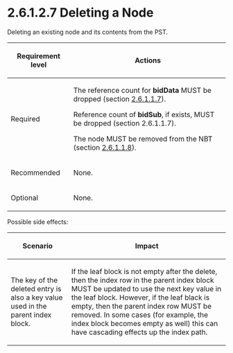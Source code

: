 <html dir="LTR" xmlns:mshelp="http://msdn.microsoft.com/mshelp" xmlns:ddue="http://ddue.schemas.microsoft.com/authoring/2003/5" xmlns:xlink="http://www.w3.org/1999/xlink" xmlns:tool="http://www.microsoft.com/tooltip">
    <head>
        <meta http-equiv="Content-Type" content="text/html; CHARSET=utf-8"></meta>
        <meta name="save" content="history"></meta>
        <title>2.6.1.2.7 Deleting a Node</title>
        <xml>
            <mshelp:toctitle title="2.6.1.2.7 Deleting a Node"></mshelp:toctitle>
            <mshelp:rltitle title="[MS-PST]: Deleting a Node"></mshelp:rltitle>
            <mshelp:keyword index="A" term="5c665105-ea03-4c4e-a89b-2a8619b40280"></mshelp:keyword>
            <mshelp:attr name="DCSext.ContentType" value="open specification"></mshelp:attr>
            <mshelp:attr name="AssetID" value="5c665105-ea03-4c4e-a89b-2a8619b40280"></mshelp:attr>
            <mshelp:attr name="TopicType" value="kbRef"></mshelp:attr>
            <mshelp:attr name="DCSext.Title" value="[MS-PST]: Deleting a Node" />
        </xml>
    </head>
    <body>
        <div id="header">
            <h1 class="heading">2.6.1.2.7 Deleting a Node</h1>
        </div>
        <div id="mainSection">
            <div id="mainBody">
                <div id="allHistory" class="saveHistory"></div>
                <div id="sectionSection0" class="section" name="collapseableSection">
                    

<p>Deleting an existing node and its contents from the PST.</p>

<table>
 <thead>
  <tr>
   <th>
   <p>Requirement level</p>
   </th>
   <th>
   <p><b><span>Actions</span></b></p>
   </th>
  </tr>
 </thead>
 <tr>
  <td>
  <p>Required</p>
  </td>
  <td>
  <p>The reference count for <b>bidData</b> MUST be dropped
  (section <a href="44f19aba-6ea7-4835-8f86-c378b90594fd.htm">2.6.1.1.7</a>).</p>
  <p>Reference count of <b>bidSub</b>, if exists, MUST be
  dropped (section 2.6.1.1.7).</p>
  <p>The node MUST be removed from the NBT (section <a href="e287bee3-dd1a-49aa-86cf-d0f5e4f49efe.htm">2.6.1.1.8</a>).</p>
  </td>
 </tr>
 <tr>
  <td>
  <p>Recommended</p>
  </td>
  <td>
  <p>None.</p>
  </td>
 </tr>
 <tr>
  <td>
  <p>Optional</p>
  </td>
  <td>
  <p>None.</p>
  </td>
 </tr>
</table>

<p>Possible side effects:</p>

<table>
 <thead>
  <tr>
   <th>
   <p>Scenario</p>
   </th>
   <th>
   <p>Impact</p>
   </th>
  </tr>
 </thead>
 <tr>
  <td>
  <p>The key of the deleted entry is also a key value used
  in the parent index block.</p>
  </td>
  <td>
  <p>If the leaf block is not empty after the delete, then
  the index row in the parent index block MUST be updated to use the next key
  value in the leaf block. However, if the leaf black is empty, then the parent
  index row MUST be removed. In some cases (for example, the index block becomes
  empty as well) this can have cascading effects up the index path.</p>
  </td>
 </tr>
</table>

<p> </p>
                </div>
            </div>
        </div>
    </body>
</html>